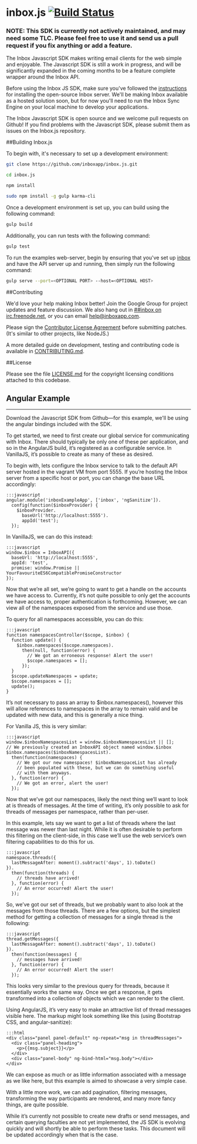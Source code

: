 inbox.js [![Build Status](https://travis-ci.org/inboxapp/inbox.js.svg?branch=master)](https://travis-ci.org/inboxapp/inbox.js)
========

### **NOTE**: This SDK is currently not actively maintained, and may need some TLC. Please feel free to use it and send us a pull request if you fix anything or add a feature.

The Inbox Javascript SDK makes writing email clients for the web simple and enjoyable. The Javascript SDK is still a work in progress, and will be significantly expanded in the coming months to be a feature complete wrapper around the Inbox API.

Before using the Inbox JS SDK, make sure you've followed the [instructions](http://nilas.com/docs/gettingstarted) for installing the open-source Inbox server. We'll be making Inbox available as a hosted solution soon, but for now you'll need to run the Inbox Sync Engine on your local machine to develop your applications.

The Inbox Javascript SDK is open source and we welcome pull requests on Github! If you find problems with the Javascript SDK, please submit them as issues on the Inbox.js repository.

##Building Inbox.js

To begin with, it's necessary to set up a development environment:

```bash
git clone https://github.com/inboxapp/inbox.js.git

cd inbox.js

npm install

sudo npm install -g gulp karma-cli
```

Once a development environment is set up, you can build using the following command:

```bash
gulp build
```

Additionally, you can run tests with the following command:

```bash
gulp test
```

To run the examples web-server, begin by ensuring that you've set up [inbox](https://github.com/inboxapp/inbox) and have the API server up and running, then simply run the following command:

```bash
gulp serve --port=<OPTIONAL PORT> --host=<OPTIONAL HOST>
```


##Contributing

We'd love your help making Inbox better! Join the Google Group for project updates and feature discussion. We also hang out in [##inbox on irc.freenode.net](http://webchat.freenode.net/?channels=##inbox), or you can email help@inboxapp.com.

Please sign the [Contributor License Agreement](https://www.inboxapp.com/cla.html) before submitting patches. (It's similar to other projects, like NodeJS.)

A more detailed guide on development, testing and contributing code is available in [CONTRIBUTING.md](CONTRIBUTING.md).

##License

Please see the file [LICENSE.md](LICENSE.md) for the copyright licensing conditions attached to
this codebase.

## Angular Example
------

Download the Javascript SDK from Github—for this example, we'll be using the angular bindings included with the SDK.

To get started, we need to first create our global service for communicating with Inbox. There should typically be only one of these per application, and so in the AngularJS build, it’s registered as a configurable service. In VanillaJS, it’s possible to create as many of these as desired.

To begin with, lets configure the Inbox service to talk to the default API server hosted in the vagrant VM from port 5555. If you’re hosting the Inbox server from a specific host or port, you can change the base URL accordingly:

```
:::javascript
angular.module('inboxExampleApp', ['inbox', 'ngSanitize']).
  config(function($inboxProvider) {
    $inboxProvider.
      baseUrl('http://localhost:5555').
      appId('test');
  });
```

In VanillaJS, we can do this instead:

```
:::javascript
window.$inbox = InboxAPI({
  baseUrl: 'http://localhost:5555',
  appId: 'test',
  promise: window.Promise || YourFavouriteES6CompatiblePromiseConstructor
});
```

Now that we’re all set, we’re going to want to get a handle on the accounts we have access to. Currently, it’s not quite possible to only get the accounts we have access to, proper authentication is forthcoming. However, we can view all of the namespaces exposed from the service and use those.

To query for all namespaces accessible, you can do this:

```
:::javascript
function namespacesController($scope, $inbox) {
  function update() {
    $inbox.namespaces($scope.namespaces).
      then(null, function(error) {
        // We got an erroneous response! Alert the user!
        $scope.namespaces = [];
      });
  }
  $scope.updateNamespaces = update;
  $scope.namespaces = [];
  update();
}
```

It’s not necessary to pass an array to $inbox.namespaces(), however this will allow references to namespaces in the array to remain valid and be updated with new data, and this is generally a nice thing.

For Vanilla JS, this is very similar:

```
:::javascript
window.$inboxNamespacesList = window.$inboxNamespacesList || [];
// We previously created an InboxAPI object named window.$inbox
$inbox.namespaces($inboxNamespacesList).
  then(function(namespaces) {
    // We got our new namespaces! $inboxNamespaceList has already
    // been populated with these, but we can do something useful
    // with them anyways.
  }, function(error) {
    // We got an error, alert the user!
  });
```

Now that we’ve got our namespaces, likely the next thing we’ll want to look at is threads of messages. At the time of writing, it’s only possible to ask for threads of messages per namespace, rather than per-user.

In this example, lets say we want to get a list of threads where the last message was newer than last night. While it is often desirable to perform this filtering on the client-side, in this case we’ll use the web service’s own filtering capabilities to do this for us.

```
:::javascript
namespace.threads({
  lastMessageAfter: moment().subtract('days', 1).toDate()
}).
  then(function(threads) {
    // threads have arrived!
  }, function(error) {
    // An error occurred! Alert the user!
  });
```
  
So, we’ve got our set of threads, but we probably want to also look at the messages from those threads. There are a few options, but the simplest method for getting a collection of messages for a single thread is the following:


```
:::javascript
thread.getMessages({
  lastMessageAfter: moment().subtract('days', 1).toDate()
}).
  then(function(messages) {
    // messages have arrived!
  }, function(error) {
    // An error occurred! Alert the user!
  });
```

This looks very similar to the previous query for threads, because it essentially works the same way. Once we get a response, it gets transformed into a collection of objects which we can render to the client.

Using AngularJS, it’s very easy to make an attractive list of thread messages visible here. The markup might look something like this (using Bootstrap CSS, and angular-sanitize):

```
:::html
<div class="panel panel-default" ng-repeat="msg in threadMessages">
  <div class="panel-heading">
    <p>{{msg.subject}}</p>
  </div>
  <div class="panel-body" ng-bind-html="msg.body"></div>
</div>
```

We can expose as much or as little information associated with a message as we like here, but this example is aimed to showcase a very simple case.

With a little more work, we can add pagination, filtering messages, transforming the way participants are rendered, and many more fancy things, are quite possible.

While it’s currently not possible to create new drafts or send messages, and certain querying faculties are not yet implemented, the JS SDK is evolving quickly and will shortly be able to perform these tasks. This document will be updated accordingly when that is the case.
